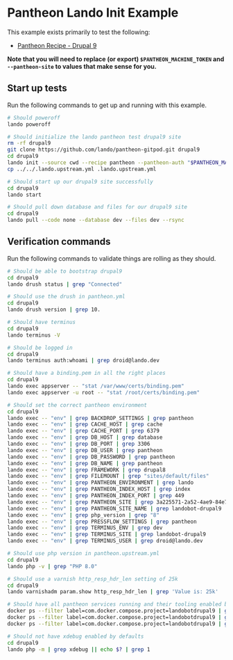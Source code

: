 Pantheon Lando Init Example
=========================

This example exists primarily to test the following:

* [Pantheon Recipe - Drupal 9](https://docs.devwithlando.io/tutorials/pantheon.html)

**Note that you will need to replace (or export) `$PANTHEON_MACHINE_TOKEN` and `--pantheon-site` to values that make sense for you.**

Start up tests
--------------

Run the following commands to get up and running with this example.

```bash
# Should poweroff
lando poweroff

# Should initialize the lando pantheon test drupal9 site
rm -rf drupal9
git clone https://github.com/lando/pantheon-gitpod.git drupal9
cd drupal9
lando init --source cwd --recipe pantheon --pantheon-auth "$PANTHEON_MACHINE_TOKEN" --pantheon-site landobot-drupal9
cp ../../.lando.upstream.yml .lando.upstream.yml

# Should start up our drupal9 site successfully
cd drupal9
lando start

# Should pull down database and files for our drupal9 site
cd drupal9
lando pull --code none --database dev --files dev --rsync
```

Verification commands
---------------------

Run the following commands to validate things are rolling as they should.

```bash
# Should be able to bootstrap drupal9
cd drupal9
lando drush status | grep "Connected"

# Should use the drush in pantheon.yml
cd drupal9
lando drush version | grep 10.

# Should have terminus
cd drupal9
lando terminus -V

# Should be logged in
cd drupal9
lando terminus auth:whoami | grep droid@lando.dev

# Should have a binding.pem in all the right places
cd drupal9
lando exec appserver -- "stat /var/www/certs/binding.pem"
lando exec appserver -u root -- "stat /root/certs/binding.pem"

# Should set the correct pantheon environment
cd drupal9
lando exec -- "env" | grep BACKDROP_SETTINGS | grep pantheon
lando exec -- "env" | grep CACHE_HOST | grep cache
lando exec -- "env" | grep CACHE_PORT | grep 6379
lando exec -- "env" | grep DB_HOST | grep database
lando exec -- "env" | grep DB_PORT | grep 3306
lando exec -- "env" | grep DB_USER | grep pantheon
lando exec -- "env" | grep DB_PASSWORD | grep pantheon
lando exec -- "env" | grep DB_NAME | grep pantheon
lando exec -- "env" | grep FRAMEWORK | grep drupal8
lando exec -- "env" | grep FILEMOUNT | grep "sites/default/files"
lando exec -- "env" | grep PANTHEON_ENVIRONMENT | grep lando
lando exec -- "env" | grep PANTHEON_INDEX_HOST | grep index
lando exec -- "env" | grep PANTHEON_INDEX_PORT | grep 449
lando exec -- "env" | grep PANTHEON_SITE | grep 3a225571-2a52-4ae9-84e7-ef54037ac66c
lando exec -- "env" | grep PANTHEON_SITE_NAME | grep landobot-drupal9
lando exec -- "env" | grep php_version | grep "8"
lando exec -- "env" | grep PRESSFLOW_SETTINGS | grep pantheon
lando exec -- "env" | grep TERMINUS_ENV | grep dev
lando exec -- "env" | grep TERMINUS_SITE | grep landobot-drupal9
lando exec -- "env" | grep TERMINUS_USER | grep droid@lando.dev

# Should use php version in pantheon.upstream.yml
cd drupal9
lando php -v | grep "PHP 8.0"

# Should use a varnish http_resp_hdr_len setting of 25k
cd drupal9
lando varnishadm param.show http_resp_hdr_len | grep 'Value is: 25k'

# Should have all pantheon services running and their tooling enabled by defaults
docker ps --filter label=com.docker.compose.project=landobotdrupal9 | grep landobotdrupal9_appserver_nginx_1
docker ps --filter label=com.docker.compose.project=landobotdrupal9 | grep landobotdrupal9_appserver_1
docker ps --filter label=com.docker.compose.project=landobotdrupal9 | grep landobotdrupal9_database_1

# Should not have xdebug enabled by defaults
cd drupal9
lando php -m | grep xdebug || echo $? | grep 1
```

